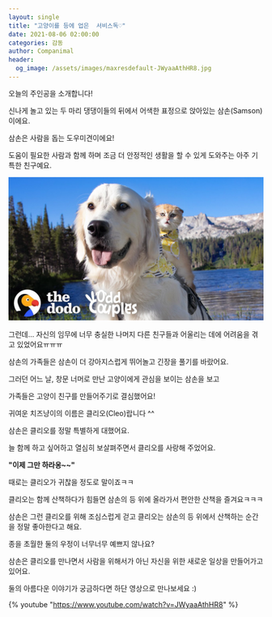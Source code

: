 ```yaml
---
layout: single
title: "고양이를 등에 업은  서비스독♡"
date: 2021-08-06 02:00:00
categories: 감동
author: Companimal
header:
  og_image: /assets/images/maxresdefault-JWyaaAthHR8.jpg
---
```


오늘의 주인공을 소개합니다!

신나게 놀고 있는 두 마리 댕댕이들의 뒤에서 어색한 표정으로 앉아있는 삼손(Samson)이에요.

삼손은 사람을 돕는 도우미견이에요!

도움이 필요한 사람과 함께 하며 조금 더 안정적인 생활을 할 수 있게 도와주는 아주 기특한 친구예요.

![삼손과 클리오](/assets/images/maxresdefault-JWyaaAthHR8.jpg)

그런데... 자신의 임무에 너무 충실한 나머지 다른 친구들과 어울리는 데에 어려움을 겪고 있었어요ㅠㅠㅠ

삼손의 가족들은 삼손이 더 강아지스럽게 뛰어놀고 긴장을 풀기를 바랐어요.

그러던 어느 날, 창문 너머로 만난 고양이에게 관심을 보이는 삼손을 보고

가족들은 고양이 친구를 만들어주기로 결심했어요!

귀여운 치즈냥이의 이름은 클리오(Cleo)랍니다 ^^

삼손은 클리오를 정말 특별하게 대했어요.

늘 함께 하고 싶어하고 열심히 보살펴주면서 클리오를 사랑해 주었어요.

**"이제 그만 하라옹~~"**

때로는 클리오가 귀찮을 정도로 말이죠ㅋㅋ

클리오는 함께 산책하다가 힘들면 삼손의 등 위에 올라가서 편안한 산책을 즐겨요ㅋㅋㅋ

삼손은 그런 클리오를 위해 조심스럽게 걷고 클리오는 삼손의 등 위에서 산책하는 순간을 정말 좋아한다고 해요.

종을 초월한 둘의 우정이 너무너무 예쁘지 않나요?

삼손은 클리오를 만나면서 사람을 위해서가 아닌 자신을 위한 새로운 일상을 만들어가고 있어요.

둘의 아름다운 이야기가 궁금하다면 하단 영상으로 만나보세요 :)

{% youtube "https://www.youtube.com/watch?v=JWyaaAthHR8" %}
